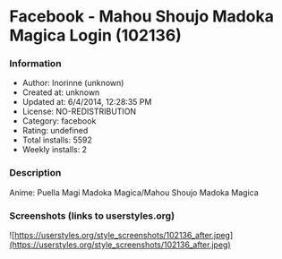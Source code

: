 # Facebook - Mahou Shoujo Madoka Magica Login (102136)

### Information
- Author: Inorinne (unknown)
- Created at: unknown
- Updated at: 6/4/2014, 12:28:35 PM
- License: NO-REDISTRIBUTION
- Category: facebook
- Rating: undefined
- Total installs: 5592
- Weekly installs: 2


### Description
Anime: Puella Magi Madoka Magica/Mahou Shoujo Madoka Magica


### Screenshots (links to userstyles.org)
![https://userstyles.org/style_screenshots/102136_after.jpeg](https://userstyles.org/style_screenshots/102136_after.jpeg)


